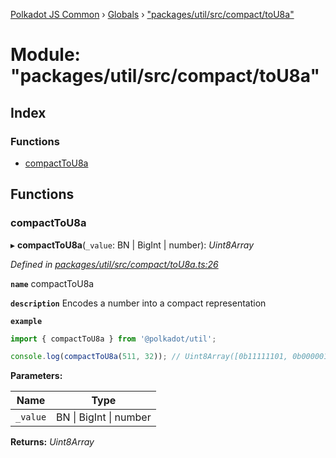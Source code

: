 [Polkadot JS Common](../README.md) › [Globals](../globals.md) › ["packages/util/src/compact/toU8a"](_packages_util_src_compact_tou8a_.md)

# Module: "packages/util/src/compact/toU8a"

## Index

### Functions

* [compactToU8a](_packages_util_src_compact_tou8a_.md#compacttou8a)

## Functions

###  compactToU8a

▸ **compactToU8a**(`_value`: BN | BigInt | number): *Uint8Array*

*Defined in [packages/util/src/compact/toU8a.ts:26](https://github.com/polkadot-js/common/blob/e7c665e5/packages/util/src/compact/toU8a.ts#L26)*

**`name`** compactToU8a

**`description`** Encodes a number into a compact representation

**`example`** 
<BR>

```javascript
import { compactToU8a } from '@polkadot/util';

console.log(compactToU8a(511, 32)); // Uint8Array([0b11111101, 0b00000111])
```

**Parameters:**

Name | Type |
------ | ------ |
`_value` | BN &#124; BigInt &#124; number |

**Returns:** *Uint8Array*
